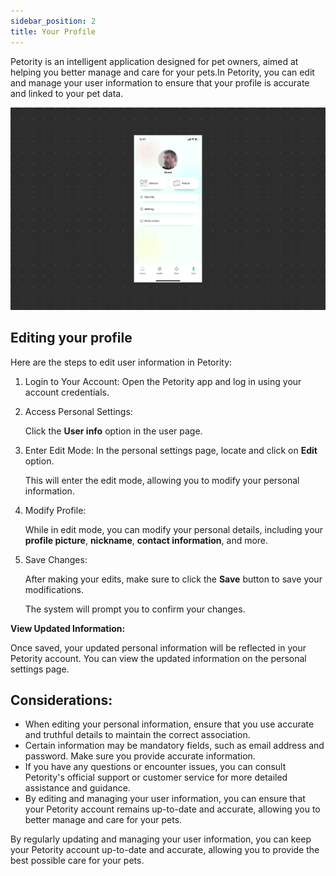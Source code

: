```yaml
---
sidebar_position: 2
title: Your Profile
---
```


Petority is an intelligent application designed for pet owners, aimed at helping you better manage and care for your pets.In Petority, you can edit and manage your user information to ensure that your profile is accurate and linked to your pet data.

![Userinfo](/img/manage-account/User-info.gif)

## Editing your profile
Here are the steps to edit user information in Petority:
1. Login to Your Account:
    Open the Petority app and log in using your account credentials.
2. Access Personal Settings:

    Click the **User info** option in the user page.
3. Enter Edit Mode:
    In the personal settings page, locate and click on **Edit** option.

    This will enter the edit mode, allowing you to modify your personal information.
4. Modify Profile:

    While in edit mode, you can modify your personal details, including your **profile picture**, **nickname**, **contact information**, and more.
5. Save Changes:

    After making your edits, make sure to click the **Save** button to save your modifications.
  
    The system will prompt you to confirm your changes.

**View Updated Information:** 

Once saved, your updated personal information will be reflected in your Petority account. You can view the updated information on the personal settings page.

## Considerations:
+ When editing your personal information, ensure that you use accurate and truthful details to maintain the correct association.
+ Certain information may be mandatory fields, such as email address and password. Make sure you provide accurate information.
+ If you have any questions or encounter issues, you can consult Petority's official support or customer service for more detailed assistance and guidance.
+ By editing and managing your user information, you can ensure that your Petority account remains up-to-date and accurate, allowing you to better manage and care for your pets.

By regularly updating and managing your user information, you can keep your Petority account up-to-date and accurate, allowing you to provide the best possible care for your pets.
   

